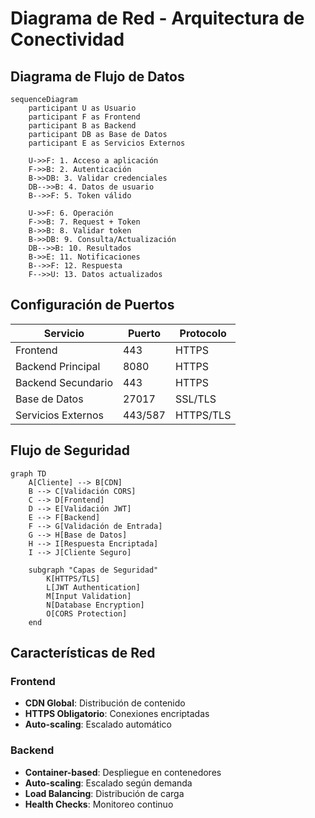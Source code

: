 # Diagrama de Red - Arquitectura de Conectividad


## Diagrama de Flujo de Datos

```mermaid
sequenceDiagram
    participant U as Usuario
    participant F as Frontend
    participant B as Backend
    participant DB as Base de Datos
    participant E as Servicios Externos

    U->>F: 1. Acceso a aplicación
    F->>B: 2. Autenticación
    B->>DB: 3. Validar credenciales
    DB-->>B: 4. Datos de usuario
    B-->>F: 5. Token válido
    
    U->>F: 6. Operación
    F->>B: 7. Request + Token
    B->>B: 8. Validar token
    B->>DB: 9. Consulta/Actualización
    DB-->>B: 10. Resultados
    B->>E: 11. Notificaciones
    B-->>F: 12. Respuesta
    F-->>U: 13. Datos actualizados
```

## Configuración de Puertos

| Servicio | Puerto | Protocolo |
|----------|--------|-----------|
| Frontend | 443 | HTTPS |
| Backend Principal | 8080 | HTTPS |
| Backend Secundario | 443 | HTTPS |
| Base de Datos | 27017 | SSL/TLS |
| Servicios Externos | 443/587 | HTTPS/TLS |

## Flujo de Seguridad

```mermaid
graph TD
    A[Cliente] --> B[CDN]
    B --> C[Validación CORS]
    C --> D[Frontend]
    D --> E[Validación JWT]
    E --> F[Backend]
    F --> G[Validación de Entrada]
    G --> H[Base de Datos]
    H --> I[Respuesta Encriptada]
    I --> J[Cliente Seguro]

    subgraph "Capas de Seguridad"
        K[HTTPS/TLS]
        L[JWT Authentication]
        M[Input Validation]
        N[Database Encryption]
        O[CORS Protection]
    end
```

## Características de Red

### Frontend
- **CDN Global**: Distribución de contenido
- **HTTPS Obligatorio**: Conexiones encriptadas
- **Auto-scaling**: Escalado automático

### Backend
- **Container-based**: Despliegue en contenedores
- **Auto-scaling**: Escalado según demanda
- **Load Balancing**: Distribución de carga
- **Health Checks**: Monitoreo continuo

